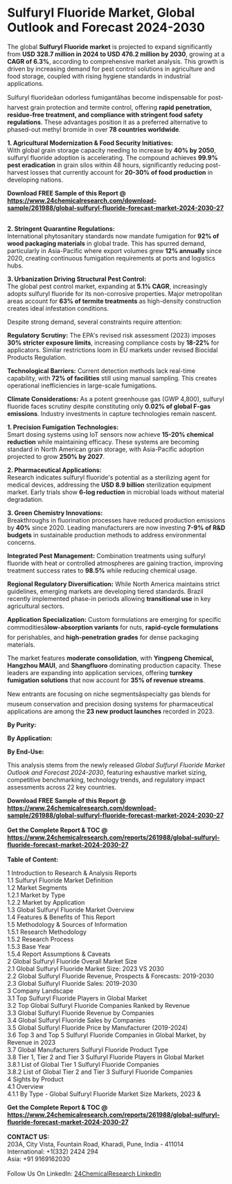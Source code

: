 <h1>Sulfuryl Fluoride Market, Global Outlook and Forecast 2024-2030</h1><p>The global <strong>Sulfuryl Fluoride market</strong> is projected to expand significantly from <strong>USD 328.7 million in 2024 to USD 476.2 million by 2030</strong>, growing at a <strong>CAGR of 6.3%</strong>, according to comprehensive market analysis. This growth is driven by increasing demand for pest control solutions in agriculture and food storage, coupled with rising hygiene standards in industrial applications.</p><p>Sulfuryl fluorideâan odorless fumigantâhas become indispensable for post-harvest grain protection and termite control, offering <strong>rapid penetration, residue-free treatment, and compliance with stringent food safety regulations</strong>. These advantages position it as a preferred alternative to phased-out methyl bromide in over <strong>78 countries worldwide</strong>.</p><p><strong>1. Agricultural Modernization &amp; Food Security Initiatives:</strong><br>
With global grain storage capacity needing to increase by <strong>40% by 2050</strong>, sulfuryl fluoride adoption is accelerating. The compound achieves <strong>99.9% pest eradication</strong> in grain silos within 48 hours, significantly reducing post-harvest losses that currently account for <strong>20-30% of food production</strong> in developing nations.</p><div><b>Download FREE Sample of this Report @ 
            <a href="https://www.24chemicalresearch.com/download-sample/261988/global-sulfuryl-fluoride-forecast-market-2024-2030-27">
            https://www.24chemicalresearch.com/download-sample/261988/global-sulfuryl-fluoride-forecast-market-2024-2030-27</a></b></div><br><p><strong>2. Stringent Quarantine Regulations:</strong><br>
International phytosanitary standards now mandate fumigation for <strong>92% of wood packaging materials</strong> in global trade. This has spurred demand, particularly in Asia-Pacific where export volumes grew <strong>12% annually</strong> since 2020, creating continuous fumigation requirements at ports and logistics hubs.</p><p><strong>3. Urbanization Driving Structural Pest Control:</strong><br>
The global pest control market, expanding at <strong>5.1% CAGR</strong>, increasingly adopts sulfuryl fluoride for its non-corrosive properties. Major metropolitan areas account for <strong>63% of termite treatments</strong> as high-density construction creates ideal infestation conditions.</p><p>Despite strong demand, several constraints require attention:</p><p><strong>Regulatory Scrutiny:</strong> The EPA's revised risk assessment (2023) imposes <strong>30% stricter exposure limits</strong>, increasing compliance costs by <strong>18-22%</strong> for applicators. Similar restrictions loom in EU markets under revised Biocidal Products Regulation.</p><p><strong>Technological Barriers:</strong> Current detection methods lack real-time capability, with <strong>72% of facilities</strong> still using manual sampling. This creates operational inefficiencies in large-scale fumigations.</p><p><strong>Climate Considerations:</strong> As a potent greenhouse gas (GWP 4,800), sulfuryl fluoride faces scrutiny despite constituting only <strong>0.02% of global F-gas emissions</strong>. Industry investments in capture technologies remain nascent.</p><p><strong>1. Precision Fumigation Technologies:</strong><br>
Smart dosing systems using IoT sensors now achieve <strong>15-20% chemical reduction</strong> while maintaining efficacy. These systems are becoming standard in North American grain storage, with Asia-Pacific adoption projected to grow <strong>250% by 2027</strong>.</p><p><strong>2. Pharmaceutical Applications:</strong><br>
Research indicates sulfuryl fluoride's potential as a sterilizing agent for medical devices, addressing the <strong>USD 8.9 billion</strong> sterilization equipment market. Early trials show <strong>6-log reduction</strong> in microbial loads without material degradation.</p><p><strong>3. Green Chemistry Innovations:</strong><br>
Breakthroughs in fluorination processes have reduced production emissions by <strong>40%</strong> since 2020. Leading manufacturers are now investing <strong>7-9% of R&amp;D budgets</strong> in sustainable production methods to address environmental concerns.</p><p><strong>Integrated Pest Management:</strong> Combination treatments using sulfuryl fluoride with heat or controlled atmospheres are gaining traction, improving treatment success rates to <strong>98.5%</strong> while reducing chemical usage.</p><p><strong>Regional Regulatory Diversification:</strong> While North America maintains strict guidelines, emerging markets are developing tiered standards. Brazil recently implemented phase-in periods allowing <strong>transitional use</strong> in key agricultural sectors.</p><p><strong>Application Specialization:</strong> Custom formulations are emerging for specific commoditiesâ<strong>low-absorption variants</strong> for nuts, <strong>rapid-cycle formulations</strong> for perishables, and <strong>high-penetration grades</strong> for dense packaging materials.</p><p>The market features <strong>moderate consolidation</strong>, with <strong>Yingpeng Chemical, Hangzhou MAUI</strong>, and <strong>Shangfluoro</strong> dominating production capacity. These leaders are expanding into application services, offering <strong>turnkey fumigation solutions</strong> that now account for <strong>35% of revenue streams</strong>.</p><p>New entrants are focusing on niche segmentsâspecialty gas blends for museum conservation and precision dosing systems for pharmaceutical applications are among the <strong>23 new product launches</strong> recorded in 2023.</p><p><strong>By Purity:</strong></p><p><strong>By Application:</strong></p><p><strong>By End-Use:</strong></p><p>This analysis stems from the newly released <em>Global Sulfuryl Fluoride Market Outlook and Forecast 2024-2030</em>, featuring exhaustive market sizing, competitive benchmarking, technology trends, and regulatory impact assessments across 22 key countries.</p><div><b>Download FREE Sample of this Report @ 
            <a href="https://www.24chemicalresearch.com/download-sample/261988/global-sulfuryl-fluoride-forecast-market-2024-2030-27">
            https://www.24chemicalresearch.com/download-sample/261988/global-sulfuryl-fluoride-forecast-market-2024-2030-27</a></b></div><br><div><b>Get the Complete Report & TOC @ 
            <a href="https://www.24chemicalresearch.com/reports/261988/global-sulfuryl-fluoride-forecast-market-2024-2030-27">
            https://www.24chemicalresearch.com/reports/261988/global-sulfuryl-fluoride-forecast-market-2024-2030-27</a></b></div><br>
            <b>Table of Content:</b><p>1 Introduction to Research & Analysis Reports<br />
    1.1 Sulfuryl Fluoride Market Definition<br />
    1.2 Market Segments<br />
        1.2.1 Market by Type<br />
        1.2.2 Market by Application<br />
    1.3 Global Sulfuryl Fluoride Market Overview<br />
    1.4 Features & Benefits of This Report<br />
    1.5 Methodology & Sources of Information<br />
        1.5.1 Research Methodology<br />
        1.5.2 Research Process<br />
        1.5.3 Base Year<br />
        1.5.4 Report Assumptions & Caveats<br />
2 Global Sulfuryl Fluoride Overall Market Size<br />
    2.1 Global Sulfuryl Fluoride Market Size: 2023 VS 2030<br />
    2.2 Global Sulfuryl Fluoride Revenue, Prospects & Forecasts: 2019-2030<br />
    2.3 Global Sulfuryl Fluoride Sales: 2019-2030<br />
3 Company Landscape<br />
    3.1 Top Sulfuryl Fluoride Players in Global Market<br />
    3.2 Top Global Sulfuryl Fluoride Companies Ranked by Revenue<br />
    3.3 Global Sulfuryl Fluoride Revenue by Companies<br />
    3.4 Global Sulfuryl Fluoride Sales by Companies<br />
    3.5 Global Sulfuryl Fluoride Price by Manufacturer (2019-2024)<br />
    3.6 Top 3 and Top 5 Sulfuryl Fluoride Companies in Global Market, by Revenue in 2023<br />
    3.7 Global Manufacturers Sulfuryl Fluoride Product Type<br />
    3.8 Tier 1, Tier 2 and Tier 3 Sulfuryl Fluoride Players in Global Market<br />
        3.8.1 List of Global Tier 1 Sulfuryl Fluoride Companies<br />
        3.8.2 List of Global Tier 2 and Tier 3 Sulfuryl Fluoride Companies<br />
4 Sights by Product<br />
    4.1 Overview<br />
        4.1.1 By Type - Global Sulfuryl Fluoride Market Size Markets, 2023 &</p><div><b>Get the Complete Report & TOC @ 
            <a href="https://www.24chemicalresearch.com/reports/261988/global-sulfuryl-fluoride-forecast-market-2024-2030-27">
            https://www.24chemicalresearch.com/reports/261988/global-sulfuryl-fluoride-forecast-market-2024-2030-27</a></b></div><br><b>CONTACT US:</b><br>
            203A, City Vista, Fountain Road, Kharadi, Pune, India - 411014<br>
            International: +1(332) 2424 294<br>
            Asia: +91 9169162030 <br><br>
            Follow Us On LinkedIn: <a href="https://www.linkedin.com/company/24chemicalresearch/">24ChemicalResearch LinkedIn</a>